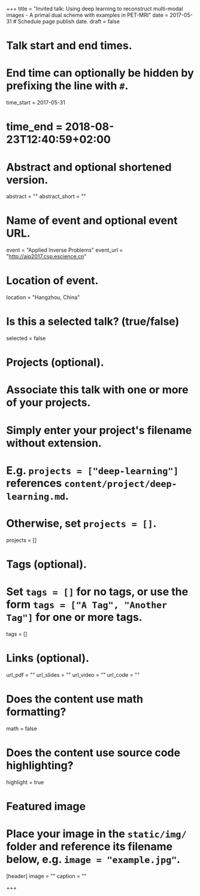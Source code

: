 +++
title = "Invited talk: Using deep learning to reconstruct multi-modal images - A primal dual scheme with examples in PET-MRI"
date = 2017-05-31  # Schedule page publish date.
draft = false

# Talk start and end times.
#   End time can optionally be hidden by prefixing the line with `#`.
time_start = 2017-05-31
# time_end = 2018-08-23T12:40:59+02:00

# Abstract and optional shortened version.
abstract = ""
abstract_short = ""

# Name of event and optional event URL.
event = "Applied Inverse Problems"
event_url = "http://aip2017.csp.escience.cn"

# Location of event.
location = "Hangzhou, China"

# Is this a selected talk? (true/false)
selected = false

# Projects (optional).
#   Associate this talk with one or more of your projects.
#   Simply enter your project's filename without extension.
#   E.g. `projects = ["deep-learning"]` references `content/project/deep-learning.md`.
#   Otherwise, set `projects = []`.
projects = []

# Tags (optional).
#   Set `tags = []` for no tags, or use the form `tags = ["A Tag", "Another Tag"]` for one or more tags.
tags = []

# Links (optional).
url_pdf = ""
url_slides = ""
url_video = ""
url_code = ""

# Does the content use math formatting?
math = false

# Does the content use source code highlighting?
highlight = true

# Featured image
# Place your image in the `static/img/` folder and reference its filename below, e.g. `image = "example.jpg"`.
[header]
image = ""
caption = ""

+++
